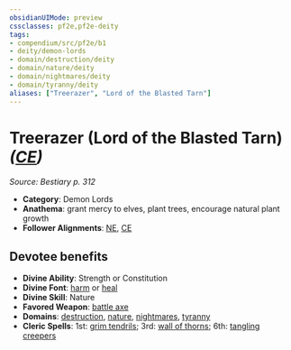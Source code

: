 ```yaml
---
obsidianUIMode: preview
cssclasses: pf2e,pf2e-deity
tags:
- compendium/src/pf2e/b1
- deity/demon-lords
- domain/destruction/deity
- domain/nature/deity
- domain/nightmares/deity
- domain/tyranny/deity
aliases: ["Treerazer", "Lord of the Blasted Tarn"]
---
```

# Treerazer (Lord of the Blasted Tarn) *([CE](rules/traits/ce-b1.md "Chaotic Evil Alignment Trait"))*  
*Source: Bestiary p. 312*  

- **Category**: Demon Lords
- **Anathema**: grant mercy to elves, plant trees, encourage natural plant growth
- **Follower Alignments**: [NE](rules/traits/ne-b1.md "Neutral Evil Alignment Trait"), [CE](rules/traits/ce-b1.md "Chaotic Evil Alignment Trait")

## Devotee benefits

- **Divine Ability**: Strength or Constitution
- **Divine Font**: [harm](compendium/spells/harm.md) or [heal](compendium/spells/heal.md)
- **Divine Skill**: Nature
- **Favored Weapon**: [battle axe](compendium/equipment/items/battle-axe.md)
- **Domains**: [destruction](compendium/setting/domains.md#Destruction), [nature](compendium/setting/domains.md#Nature), [nightmares](compendium/setting/domains.md#Nightmares), [tyranny](compendium/setting/domains.md#Tyranny)
- **Cleric Spells**: 1st: [grim tendrils](compendium/spells/grim-tendrils.md); 3rd: [wall of thorns](compendium/spells/wall-of-thorns.md); 6th: [tangling creepers](compendium/spells/tangling-creepers.md)
